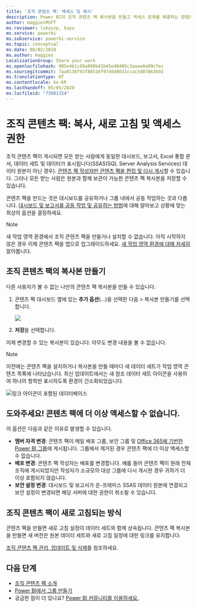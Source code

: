 ```yaml
---
title: '조직 콘텐츠 팩: 액세스 및 복사'
description: Power BI의 조직 콘텐츠 팩 복사본을 만들고 액세스 문제를 해결하는 방법에 대해 알아보기
author: maggiesMSFT
ms.reviewer: lukaszp, kayu
ms.service: powerbi
ms.subservice: powerbi-service
ms.topic: conceptual
ms.date: 08/02/2018
ms.author: maggies
LocalizationGroup: Share your work
ms.openlocfilehash: 905e461c69a898b41b45e48405c3aaaa6e09cfec
ms.sourcegitcommit: 7aa0136f93f88516f97ddd8031ccac5d07863b92
ms.translationtype: HT
ms.contentlocale: ko-KR
ms.lasthandoff: 05/05/2020
ms.locfileid: "73881324"
---
```

# <a name="organizational-content-packs-copy-refresh-and-get-access"></a>조직 콘텐츠 팩: 복사, 새로 고침 및 액세스 권한

조직 콘텐츠 팩이 게시되면 모든 받는 사람에게 동일한 대시보드, 보고서, Excel 통합 문서, 데이터 세트 및 데이터가 표시됩니다(SSAS(SQL Server Analysis Services) 데이터 원본이 아닌 경우).  [콘텐츠 팩 작성자만 콘텐츠 팩을 편집 및 다시 게시](service-organizational-content-pack-manage-update-delete.md)할 수 있습니다.  그러나 모든 받는 사람은 원본과 함께 보관이 가능한 콘텐츠 팩 복사본을 저장할 수 있습니다.

콘텐츠 팩을 만드는 것은 대시보드를 공유하거나 그룹 내에서 공동 작업하는 것과 다릅니다. [대시보드 및 보고서를 공동 작업 및 공유하는 방법](service-how-to-collaborate-distribute-dashboards-reports.md)에 대해 알아보고 상황에 맞는 최상의 옵션을 결정하세요.

> [!NOTE]
> 새 작업 영역 환경에서 조직 콘텐츠 팩을 만들거나 설치할 수 없습니다. 아직 시작하지 않은 경우 이제 콘텐츠 팩을 앱으로 업그레이드하세요. [새 작업 영역 환경에 대해 자세히](service-create-the-new-workspaces.md) 알아봅니다.
>

## <a name="create-a-copy-of-an-organizational-content-pack"></a>조직 콘텐츠 팩의 복사본 만들기
다른 사용자가 볼 수 없는 나만의 콘텐츠 팩 복사본을 만들 수 있습니다.

1. 콘텐츠 팩 대시보드 옆에 있는 **추가 옵션**(...)을 선택한 다음 > 복사본 만들기를 선택합니다.

    ![](media/service-organizational-content-pack-copy-refresh-access/power-bi-create-copy-organizational-content-pack.png)
2. **저장**을 선택합니다.  

이제 변경할 수 있는 복사본이 있습니다. 아무도 변경 내용을 볼 수 없습니다.

> [!NOTE]
> 이전에는 콘텐츠 팩을 설치하거나 복사본을 만들 때마다 새 데이터 세트가 작업 영역 콘텐츠 목록에 나타났습니다. 최신 업데이트에서는 새 참조 데이터 세트 아이콘을 사용하여 하나의 항목만 표시하도록 환경이 간소화되었습니다.
>
> ![링크 아이콘이 포함된 데이터베이스](media/service-organizational-content-pack-copy-refresh-access/power-bi-dataset-reference-icon.png)
>

## <a name="help--i-can-no-longer-access-the-content-pack"></a>도와주세요!  콘텐츠 팩에 더 이상 액세스할 수 없습니다.
이 옵션은 다음과 같은 이유로 발생할 수 있습니다.

* **멤버 자격 변경**: 콘텐츠 팩이 메일 배포 그룹, 보안 그룹 및 [Office 365에 기반한 Power BI 그룹](https://support.office.com/article/Create-a-group-in-Office-365-7124dc4c-1de9-40d4-b096-e8add19209e9)에 게시됩니다.  그룹에서 제거된 경우 콘텐츠 팩에 더 이상 액세스할 수 없습니다.
* **배포 변경**: 콘텐츠 팩 작성자는 배포를 변경합니다. 예를 들어 콘텐츠 팩이 원래 전체 조직에 게시되었지만 작성자가 소규모의 대상 그룹에 다시 게시한 경우 귀하가 더 이상 포함되지 않습니다.
* **보안 설정 변경**: 대시보드 및 보고서가 온-프레미스 SSAS 데이터 원본에 연결되고 보안 설정이 변경되면 해당 서버에 대한 권한이 취소될 수 있습니다.

## <a name="how-are-organizational-content-packs-refreshed"></a>조직 콘텐츠 팩이 새로 고침되는 방식
콘텐츠 팩을 만들면 새로 고침 설정이 데이터 세트와 함께 상속됩니다.  콘텐츠 팩 복사본을 만들면 새 버전은 원본 데이터 세트와 새로 고침 일정에 대한 링크를 유지합니다.

[조직 콘텐츠 팩 관리, 업데이트 및 삭제](service-organizational-content-pack-manage-update-delete.md)를 참조하세요.

## <a name="next-steps"></a>다음 단계
* [조직 콘텐츠 팩 소개](service-organizational-content-pack-introduction.md)
* [Power BI에서 그룹 만들기](service-create-distribute-apps.md)
* 궁금한 점이 더 있나요? [Power BI 커뮤니티를 이용하세요.](https://community.powerbi.com/)
